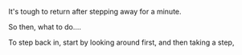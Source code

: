 It's tough to return after stepping away for a minute. 

So then, what to do....

To step back in, start by looking around first, and then taking a step, 